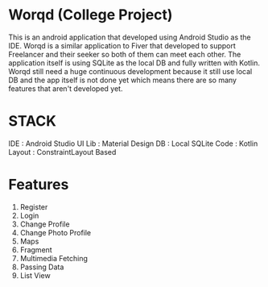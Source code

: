 # Worqd (College Project)
This is an android application that developed using Android Studio as the IDE. 
Worqd is a similar application to Fiver that developed to support Freelancer and their seeker so both of them can meet each other. 
The application itself is using SQLite as the local DB and fully written with Kotlin.
Worqd still need a huge continuous development because it still use local DB and the app itself is not done yet
which means there are so many features that aren't developed yet.

# STACK
IDE : Android Studio
UI Lib : Material Design
DB : Local SQLite
Code : Kotlin
Layout : ConstraintLayout Based

# Features
1. Register
2. Login
3. Change Profile
4. Change Photo Profile
5. Maps
6. Fragment
7. Multimedia Fetching
8. Passing Data
9. List View
